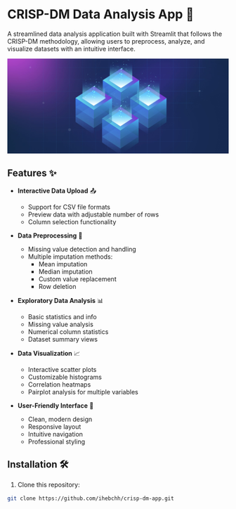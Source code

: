# CRISP-DM Data Analysis App 🚀

A streamlined data analysis application built with Streamlit that follows the CRISP-DM methodology, allowing users to preprocess, analyze, and visualize datasets with an intuitive interface.

![App Screenshot](capture1.PNG)

## Features ✨

- **Interactive Data Upload** 📤
  - Support for CSV file formats
  - Preview data with adjustable number of rows
  - Column selection functionality

- **Data Preprocessing** 🔧
  - Missing value detection and handling
  - Multiple imputation methods:
    - Mean imputation
    - Median imputation
    - Custom value replacement
    - Row deletion

- **Exploratory Data Analysis** 📊
  - Basic statistics and info
  - Missing value analysis
  - Numerical column statistics
  - Dataset summary views

- **Data Visualization** 📈
  - Interactive scatter plots
  - Customizable histograms
  - Correlation heatmaps
  - Pairplot analysis for multiple variables

- **User-Friendly Interface** 🎨
  - Clean, modern design
  - Responsive layout
  - Intuitive navigation
  - Professional styling

## Installation 🛠️

1. Clone this repository:
```bash
git clone https://github.com/ihebchh/crisp-dm-app.git

